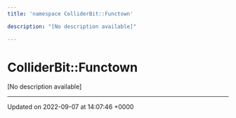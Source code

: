 ```yaml
---
title: 'namespace ColliderBit::Functown'

description: "[No description available]"

---
```


# ColliderBit::Functown

[No description available]






-------------------------------

Updated on 2022-09-07 at 14:07:46 +0000